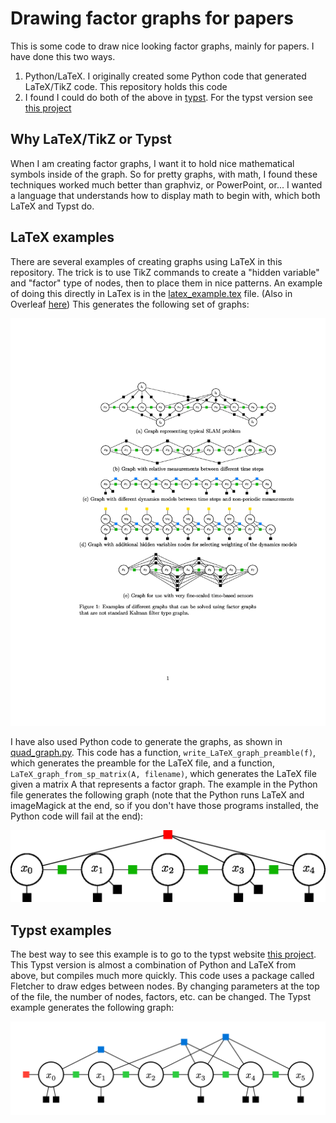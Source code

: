 # Drawing factor graphs for papers
This is some code to draw nice looking factor graphs, mainly for papers.  I have done this two ways.  
1.  Python/LaTeX.  I originally created some Python code that generated LaTeX/TikZ code.  This repository holds this code
2.  I found I could do both of the above in [typst](https://typst.app/).  For the typst version see [this project](https://typst.app/project/ruT5ks9pNoYEEBqWuDIDUg)

## Why LaTeX/TikZ or Typst
When I am creating factor graphs, I want it to hold nice mathematical symbols inside of the graph.  So for pretty graphs, with math, I found these techniques worked much better than graphviz, or PowerPoint, or...  I wanted a language that understands how to display math to begin with, which both LaTeX and Typst do.

## LaTeX examples
There are several examples of creating graphs using LaTeX in this repository.  The trick is to use TikZ commands to create a "hidden variable" and "factor" type of nodes, then to place them in nice patterns.  An example of doing this directly in LaTex is in the [latex_example.tex](latex_example.tex) file. (Also in Overleaf [here](https://www.overleaf.com/read/sbbnpymqwcsn#885f12)) This generates the following set of graphs:

![](latex_example.png)

I have also used Python code to generate the graphs, as shown in [quad_graph.py](quad_graph.py).  This code has a function, `write_LaTeX_graph_preamble(f)`, which generates the preamble for the LaTeX file, and a function, `LaTeX_graph_from_sp_matrix(A, filename)`, which generates the LaTeX file given a matrix A that represents a factor graph.  The example in the Python file generates the following graph (note that the Python runs LaTeX and imageMagick at the end, so if you don't have those programs installed, the Python code will fail at the end):

![](quad_graph.png)

## Typst examples
The best way to see this example is to go to the typst website [this project](https://typst.app/project/ruT5ks9pNoYEEBqWuDIDUg).  This Typst version is almost a combination of Python and LaTeX from above, but compiles much more quickly.  This code uses a package called Fletcher to draw edges between nodes.  By changing parameters at the top of the file, the number of nodes, factors, etc. can be changed.  The Typst example generates the following graph:

![](typst_example.png)